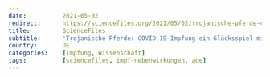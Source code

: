 ```yaml
---
date:          2021-05-02
redirect:      https://sciencefiles.org/2021/05/02/trojanische-pferde-covid-19-impfung-ein-glucksspiel-mit-der-gesundheit-es-gibt-gute-grunde-das-anzunehmen/
title:         ScienceFiles
subtitle:      'Trojanische Pferde: COVID-19-Impfung ein Glücksspiel mit der Gesundheit? Es gibt gute Gründe, das anzunehmen'
country:       DE
categories:    [Impfung, Wissenschaft]
tags:          [sciencefiles, impf-nebenwirkungen, ade]
---
```

